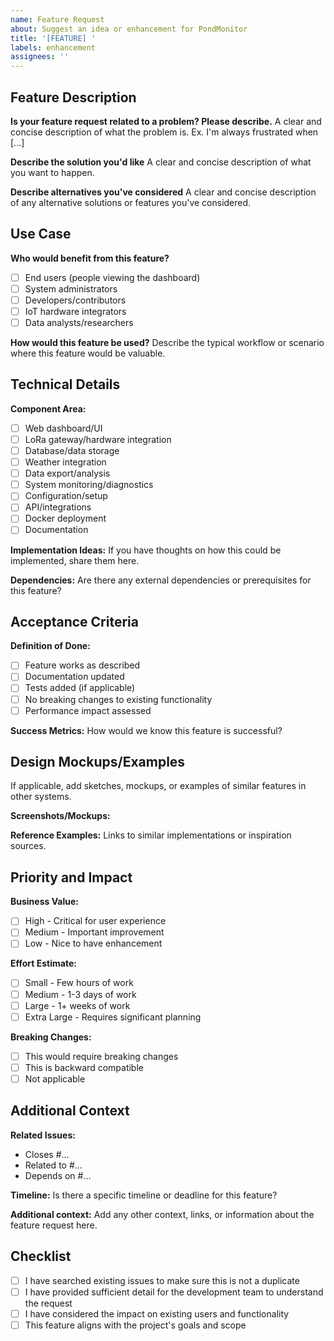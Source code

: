 ```yaml
---
name: Feature Request
about: Suggest an idea or enhancement for PondMonitor
title: '[FEATURE] '
labels: enhancement
assignees: ''
---
```


## Feature Description
**Is your feature request related to a problem? Please describe.**
A clear and concise description of what the problem is. Ex. I'm always frustrated when [...]

**Describe the solution you'd like**
A clear and concise description of what you want to happen.

**Describe alternatives you've considered**
A clear and concise description of any alternative solutions or features you've considered.

## Use Case
**Who would benefit from this feature?**
- [ ] End users (people viewing the dashboard)
- [ ] System administrators
- [ ] Developers/contributors
- [ ] IoT hardware integrators
- [ ] Data analysts/researchers

**How would this feature be used?**
Describe the typical workflow or scenario where this feature would be valuable.

## Technical Details
**Component Area:**
- [ ] Web dashboard/UI
- [ ] LoRa gateway/hardware integration  
- [ ] Database/data storage
- [ ] Weather integration
- [ ] Data export/analysis
- [ ] System monitoring/diagnostics
- [ ] Configuration/setup
- [ ] API/integrations
- [ ] Docker deployment
- [ ] Documentation

**Implementation Ideas:**
If you have thoughts on how this could be implemented, share them here.

**Dependencies:**
Are there any external dependencies or prerequisites for this feature?

## Acceptance Criteria
**Definition of Done:**
- [ ] Feature works as described
- [ ] Documentation updated
- [ ] Tests added (if applicable)
- [ ] No breaking changes to existing functionality
- [ ] Performance impact assessed

**Success Metrics:**
How would we know this feature is successful?

## Design Mockups/Examples
If applicable, add sketches, mockups, or examples of similar features in other systems.

**Screenshots/Mockups:**
<!-- Drag and drop images here -->

**Reference Examples:**
Links to similar implementations or inspiration sources.

## Priority and Impact
**Business Value:**
- [ ] High - Critical for user experience
- [ ] Medium - Important improvement
- [ ] Low - Nice to have enhancement

**Effort Estimate:**
- [ ] Small - Few hours of work
- [ ] Medium - 1-3 days of work  
- [ ] Large - 1+ weeks of work
- [ ] Extra Large - Requires significant planning

**Breaking Changes:**
- [ ] This would require breaking changes
- [ ] This is backward compatible
- [ ] Not applicable

## Additional Context
**Related Issues:**
- Closes #...
- Related to #...
- Depends on #...

**Timeline:**
Is there a specific timeline or deadline for this feature?

**Additional context:**
Add any other context, links, or information about the feature request here.

## Checklist
- [ ] I have searched existing issues to make sure this is not a duplicate
- [ ] I have provided sufficient detail for the development team to understand the request
- [ ] I have considered the impact on existing users and functionality
- [ ] This feature aligns with the project's goals and scope